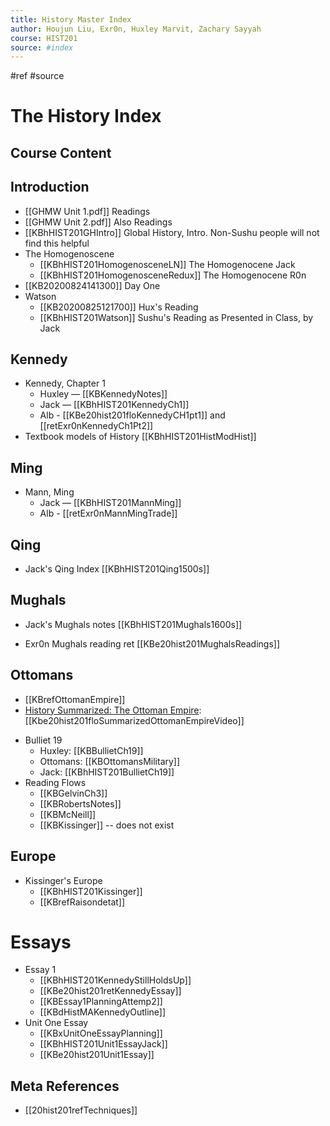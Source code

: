 ```yaml
---
title: History Master Index
author: Houjun Liu, Exr0n, Huxley Marvit, Zachary Sayyah
course: HIST201
source: #index
---
```


#ref #source

# The History Index

## Course Content

## Introduction
* [[GHMW Unit 1.pdf]] Readings 
* [[GHMW Unit 2.pdf]] Also Readings 
* [[KBhHIST201GHIntro]] Global History, Intro. Non-Sushu people will not find this helpful
* The Homogenoscene
    * [[KBhHIST201HomogenosceneLN]] The Homogenocene Jack
    * [[KBhHIST201HomogenosceneRedux]] The Homogenocene R0n
* [[KB20200824141300]] Day One
* Watson 
    * [[KB20200825121700]] Hux's Reading
    * [[KBhHIST201Watson]] Sushu's Reading as Presented in Class, by Jack
    
## Kennedy
* Kennedy, Chapter 1
    * Huxley — [[KBKennedyNotes]] 
    * Jack — [[KBhHIST201KennedyCh1]] 
	* Alb - [[KBe20hist201floKennedyCH1pt1]] and [[retExr0nKennedyCh1Pt2]]
* Textbook models of History [[KBhHIST201HistModHist]]

## Ming
* Mann, Ming
    * Jack — [[KBhHIST201MannMing]]
	- Alb - [[retExr0nMannMingTrade]]
    
## Qing
* Jack's Qing Index [[KBhHIST201Qing1500s]]

## Mughals
* Jack's Mughals notes [[KBhHIST201Mughals1600s]]
- Exr0n Mughals reading ret [[KBe20hist201MughalsReadings]]

## Ottomans
- [[KBrefOttomanEmpire]]
- [History Summarized: The Ottoman Empire](https://www.youtube.com/watch?v=SZ8UWobHA3M): [[Kbe20hist201floSummarizedOttomanEmpireVideo]]
* Bulliet 19 
	* Huxley: [[KBBullietCh19]]
	* Ottomans: [[KBOttomansMilitary]]
	* Jack: [[KBhHIST201BullietCh19]]
* Reading Flows 
	* [[KBGelvinCh3]]
	* [[KBRobertsNotes]]
	* [[KBMcNeill]]
	* [[KBKissinger]] -- does not exist
    
## Europe
* Kissinger's Europe
    * [[KBhHIST201Kissinger]]
	- [[KBrefRaisondetat]]
    
# Essays
* Essay 1 
    * [[KBhHIST201KennedyStillHoldsUp]]
	* [[KBe20hist201retKennedyEssay]]
	* [[KBEssay1PlanningAttemp2]] 
    * [[KBdHistMAKennedyOutline]]
* Unit One Essay
	* [[KBxUnitOneEssayPlanning]]
	* [[KBhHIST201Unit1EssayJack]]
	- [[KBe20hist201Unit1Essay]]
	
	
	
## Meta References
- [[20hist201refTechniques]]


